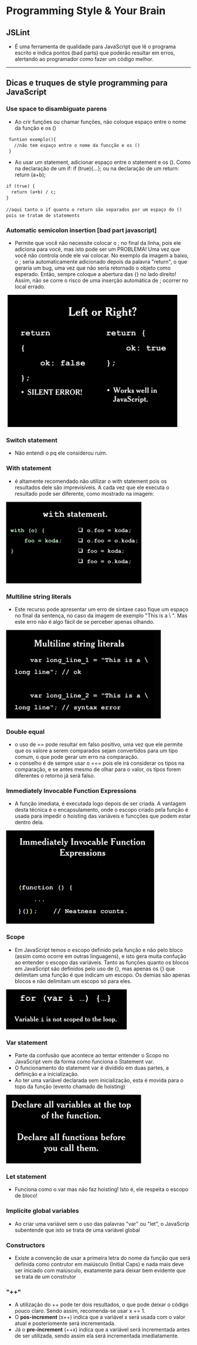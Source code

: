 # **Programming Style & Your Brain**

## JSLint

* É uma ferramenta de qualidade para JavaScript que lê o programa escrito e indica pontos (bad parts) que poderão resultar em erros, alertando ao programador como fazer um código melhor.
_______________________________

## **Dicas e truques de style programming para JavaScript**

### **Use space to disambiguate parens**

  * Ao crir funções ou chamar funções, não coloque espaço entre o nome da função e os ()
 
 ```
  funtion exemplo(){
    //não tem espaço entre o nome da funcção e os ()
  }
 ```

  * Ao usar um statement, adicionar espaço entre o statement e os (). Como na declaração de um if: if (true){...}; ou na declaração de um return: return (a+b);

  ```
  if (true) {
    return (a+b) / c;  
  }

  //aqui tanto o if quanto o return são separados por um espaço do () pois se tratam de statements
  
  ```

### **Automatic semicolon insertion [bad part javascript]**

  * Permite que você não necessite colocar o ; no final da linha, pois ele adiciona para você, mas isto pode ser um PROBLEMA! Uma vez que você não controla onde ele vai colocar.
  No exemplo da imagem a baixo, o ; seria automaticamente adicionado depois da palavra "return", o que geraria um bug, uma vez que não seria retornado o objeto como esperado. Então, sempre coloque a abertura das  {} no lado direito! Assim, não se corre o risco de uma inserção automática de ; ocorrer no local errado.

  ![automatic_semicolon](img/img1.png)


### **Switch statement**

* Não entendi o pq ele considerou ruim.


### **With statement**

 * é altamente recomendado não utilizar o with statement pois os resultados dele são imprevisíveis. A cada vez que ele executa o resultado pode ser diferente, como mostrado na imagem:

![with_statement](img/img3.png)


### **Multiline string literals**

* Este recurso pode apresentar um erro de sintaxe caso fique um espaço no final da sentença, no caso da imagem de exemplo "This is a \ ". Mas este erro não é algo fácil de se perceber apenas olhando.

![with_statement](img/img4.png)


### **Double equal**

* o uso de == pode resultar em falso positivo, uma vez que ele permite que os valore a serem comparados sejam convertidos para um tipo comum, o que pode gerar um erro na comparação.
* o conselho é de sempre usar o  === pois ele irá considerar os tipos na comparação, e se antes mesmo de olhar para o valor, os tipos forem diferentes o retorno já será falso.


### **Immediately Invocable Function Expressions**

* A função imediata, é executada logo depois de ser criada. A vantagem desta técnica é o encapsulamento, onde o escopo criado pela função é usada para impedir o hoisting das variáveis e funcções que podem estar dentro dela.

![immediately_invocable](img/img2.png)


### **Scope**

* Em JavaScript temos o escopo definido pela função e não pelo bloco (assim como ocorre em outras linguagens), e isto gera muita confução ao entender o escopo das variáveis.
Tanto as funções quanto os blocos em JavaScript são definidos pelo uso de {}, mas apenas os {} que delimitam uma função é que indicam um escopo. Os demias são apenas blocos e não delimitam um escopo só para eles.

![immediately_invocable](img/img6.png)


### **Var statement**

* Parte da confusão que acontece ao tentar entender o Scopo no JavaScript vem da forma como funciona o Statement var.
* O funcionamento do statement var é dividido em duas partes, a definição e a inicialização.
* Ao ter uma variável declarada sem inicialização, esta é movida para o topo da função (evento chamado de hoisting)

![immediately_invocable](img/img5.png)


### **Let statement**

* Funciona como o var mas não faz hoisting! Isto é, ele respeita o escopo de bloco!

### **Implicite global variables**
* Ao criar uma variável sem o uso das palavras "var" ou "let", o JavaScrip subentende que isto se trata de uma variável global


### **Constructors**

* Existe a convenção de usar a primeira letra do nome da função que será definida como contrutor em maiúsculo (Initial Caps) e nada mais deve ser iniciado com maiúsculo, exatamente para deixar bem evidente que se trata de um construtor

### "++"

* A utilização do ++ pode ter dois resultados, o que pode deixar o código pouco claro. Sendo assim, recomenda-se usar x += 1.
* O **pos-increment** (x++) indica que a variável x será usada com o valor atual e posteriomente será incrementada.
* Já o **pre-increment** (++x) indica que a variável será incrementada antes de ser utilizada, sendo assim ela será incrementada imediatamente.




 





